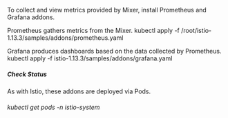 To collect and view metrics provided by Mixer, install Prometheus and Grafana addons.

Prometheus gathers metrics from the Mixer. kubectl apply -f /root/istio-1.13.3/samples/addons/prometheus.yaml

Grafana produces dashboards based on the data collected by Prometheus. kubectl apply -f istio-1.13.3/samples/addons/grafana.yaml

##### Check Status

As with Istio, these addons are deployed via Pods. 

###### kubectl get pods -n istio-system 
